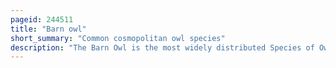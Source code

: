 ```yaml
---
pageid: 244511
title: "Barn owl"
short_summary: "Common cosmopolitan owl species"
description: "The Barn Owl is the most widely distributed Species of Owl in the World and one of the most widespread of all Species of Birds found almost everywhere except for polar and desert Regions asia North of the Himalayas some Islands of Indonesia and some pacific Islands. It is also known as the common Barn Owl to distinguish it from the other Species in its Family Tytonidae which forms one of the two main Lineages of Living owls the other being the typical Owls."
---
```

